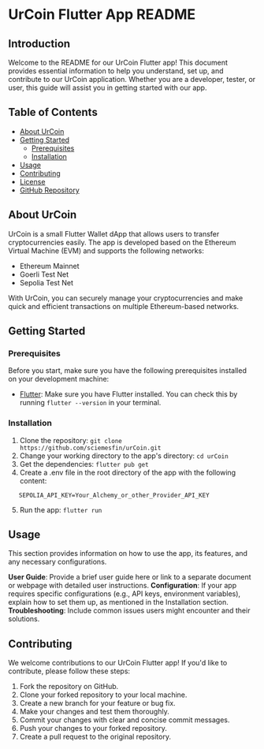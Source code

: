 # UrCoin Flutter App README

## Introduction
Welcome to the README for our UrCoin Flutter app! This document provides essential information to help you understand, set up, and contribute to our UrCoin application. Whether you are a developer, tester, or user, this guide will assist you in getting started with our app.

## Table of Contents
- [About UrCoin](#about-urcoin)
- [Getting Started](#getting-started)
  - [Prerequisites](#prerequisites)
  - [Installation](#installation)
- [Usage](#usage)
- [Contributing](#contributing)
- [License](#license)
- [GitHub Repository](#github-repository)

## About UrCoin
UrCoin is a small Flutter Wallet dApp that allows users to transfer cryptocurrencies easily. The app is developed based on the Ethereum Virtual Machine (EVM) and supports the following networks:
- Ethereum Mainnet
- Goerli Test Net
- Sepolia Test Net

With UrCoin, you can securely manage your cryptocurrencies and make quick and efficient transactions on multiple Ethereum-based networks.

## Getting Started

### Prerequisites
Before you start, make sure you have the following prerequisites installed on your development machine:

- [Flutter](https://flutter.dev/docs/get-started/install): Make sure you have Flutter installed. You can check this by running `flutter --version` in your terminal.

### Installation
1. Clone the repository:
   ```git clone https://github.com/sciemesfin/urCoin.git```
2. Change your working directory to the app's directory:
   ```cd urCoin```
3. Get the dependencies:
   ```flutter pub get```
4. Create a .env file in the root directory of the app with the following content:
```ETHER_SCAN_API_KEY=Your_Ether_Scan_API_KEY
   SEPOLIA_API_KEY=Your_Alchemy_or_other_Provider_API_KEY
```

5. Run the app:
```flutter run```

## Usage
This section provides information on how to use the app, its features, and any necessary configurations.

**User Guide**: Provide a brief user guide here or link to a separate document or webpage with detailed user instructions.
**Configuration**: If your app requires specific configurations (e.g., API keys, environment variables), explain how to set them up, as mentioned in the Installation section.
**Troubleshooting**: Include common issues users might encounter and their solutions.

## Contributing
We welcome contributions to our UrCoin Flutter app! If you'd like to contribute, please follow these steps:

1. Fork the repository on GitHub.
2. Clone your forked repository to your local machine.
3. Create a new branch for your feature or bug fix.
4. Make your changes and test them thoroughly.
5. Commit your changes with clear and concise commit messages.
6. Push your changes to your forked repository.
7. Create a pull request to the original repository.